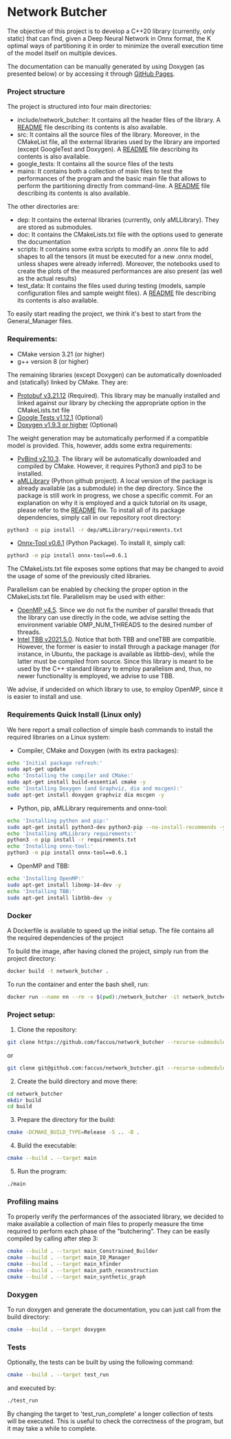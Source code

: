 # Network Butcher
The objective of this project is to develop a C++20 library (currently, only static) that can find, given a Deep Neural 
Network in Onnx format, the K optimal ways of partitioning it in order to minimize the overall execution time of the 
model itself on multiple devices.

The documentation can be manually generated by using Doxygen (as presented below) or by accessing 
it through [GitHub Pages](https://faccus.github.io/network_butcher/).

### Project structure

The project is structured into four main directories:

- include/network_butcher: It contains all the header files of the library. 
  A [README](include/network_butcher/README.md) file describing its contents is also available.
- src: It contains all the source files of the library. 
  Moreover, in the CMakeList file, all the external libraries used by the library are imported (except GoogleTest and
  Doxygen). 
  A [README](src/README.md) file describing its contents is also available.
- google_tests: It contains all the source files of the tests
- mains: It contains both a collection of main files to test the performances of the program and the basic main file
  that allows to perform the partitioning directly from command-line.
  A [README](mains/README.md) file describing its contents is also available.

The other directories are:

- dep: It contains the external libraries (currently, only aMLLibrary). They are stored as submodules.
- doc: It contains the CMakeLists.txt file with the options used to generate the documentation
- scripts: It contains some extra scripts to modify an .onnx file to add shapes to all the tensors (it must be executed
  for a new .onnx model, unless shapes were already inferred).
  Moreover, the notebooks used to create the plots of the measured performances are also present (as well as the actual
  results)
- test_data: It contains the files used during testing (models, sample configuration files and sample weight files).
  A [README](test_data/README.md) file describing its contents is also available.

To easily start reading the project, we think it's best to start from the General_Manager files.

### Requirements:

- CMake version 3.21 (or higher)
- g++ version 8 (or higher)

The remaining libraries (except Doxygen) can be automatically downloaded and (statically) linked by CMake. 
They are:

- [Protobuf v3.21.12](https://github.com/protocolbuffers/protobuf/tree/v21.12) (Required). 
  This library may be manually installed and linked against our library by checking the appropriate option in the 
  CMakeLists.txt file 
- [Google Tests v1.12.1](https://github.com/google/googletest/releases/tag/release-1.12.1) (Optional)
- [Doxygen v1.9.3 or higher](https://github.com/doxygen/doxygen/releases/tag/Release_1_9_3) (Optional)

The weight generation may be automatically performed if a compatible model is provided. 
This, however, adds some extra requirements:

- [PyBind v2.10.3](https://github.com/pybind/pybind11/releases/tag/v2.10.3).
  The library will be automatically downloaded and compiled by CMake. 
  However, it requires Python3 and pip3 to be installed.
- [aMLLibrary](https://github.com/brunoguindani/aMLLibrary/tree/933be8b094ca468d4813fe0c837fc6d46cc608d2) (Python github
  project). 
  A local version of the package is already available (as a submodule) in the dep directory. 
  Since the package is still work in progress, we chose a specific commit.
  For an explanation on why it is employed and a quick tutorial on its usage, please refer to the 
  [README](test_data/aMLLibrary_data/README.md) file.
  To install all of its package dependencies, simply call in our repository root directory:
```bash
python3 -m pip install -r dep/aMLLibrary/requirements.txt
```
- [Onnx-Tool v0.6.1](https://github.com/ThanatosShinji/onnx-tool) (Python Package). To install it, simply call:
```bash
python3 -m pip install onnx-tool==0.6.1
```

The CMakeLists.txt file exposes some options that may be changed to avoid the usage of some of the previously cited
libraries.

Parallelism can be enabled by checking the proper option in the CMakeLists.txt file. 
Parallelism may be used with either:

- [OpenMP v4.5](https://www.openmp.org/). 
  Since we do not fix the number of parallel threads that the library can use directly in the code, we advise setting 
  the environment variable OMP_NUM_THREADS to the desired number of threads.
- [Intel TBB v2021.5.0](https://www.intel.com/content/www/us/en/developer/tools/oneapi/onetbb.html). Notice that both
  TBB and oneTBB are compatible. However, the former is easier to install through a package manager (for instance, in
  Ubuntu, the package is available as libtbb-dev), while the latter must be compiled from source. Since this library is
  meant to be used by the C++ standard library to employ parallelism and, thus, no newer functionality is employed, we
  advise to use TBB.

We advise, if undecided on which library to use, to employ OpenMP, since it is easier to install and use.

### Requirements Quick Install (Linux only)
We here report a small collection of simple bash commands to install the required libraries on a Linux system:
- Compiler, CMake and Doxygen (with its extra packages):
```bash
echo 'Initial package refresh:'
sudo apt-get update
echo 'Installing the compiler and CMake:'
sudo apt-get install build-essential cmake -y
echo 'Installing Doxygen (and Graphviz, dia and mscgen):'
sudo apt-get install doxygen graphviz dia mscgen -y
```
- Python, pip, aMLLibrary requirements and onnx-tool:
```bash
echo 'Installing python and pip:'
sudo apt-get install python3-dev python3-pip --no-install-recommends -y
echo 'Installing aMLLibrary requirements:'
python3 -m pip install -r requirements.txt
echo 'Installing onnx-tool:'
python3 -m pip install onnx-tool==0.6.1
```
- OpenMP and TBB:
```bash
echo 'Installing OpenMP:'
sudo apt-get install libomp-14-dev -y
echo 'Installing TBB:'
sudo apt-get install libtbb-dev -y
```

### Docker
A Dockerfile is available to speed up the initial setup.
The file contains all the required dependencies of the project

To build the image, after having cloned the project, simply run from the project directory:
```bash
docker build -t network_butcher .
```

To run the container and enter the bash shell, run:
```bash
docker run --name nn --rm -v $(pwd):/network_butcher -it network_butcher
```

### Project setup:

1. Clone the repository:

```bash
git clone https://github.com/faccus/network_butcher --recurse-submodules
```

or

```bash
git clone git@github.com:faccus/network_butcher.git --recurse-submodules
```

2. Create the build directory and move there:

```bash
cd network_butcher
mkdir build
cd build
```

3. Prepare the directory for the build:

```bash
cmake -DCMAKE_BUILD_TYPE=Release -S .. -B . 
```

4. Build the executable:

```bash
cmake --build . --target main
```

5. Run the program:

```bash
./main
```

### Profiling mains

To properly verify the performances of the associated library, we decided to make available a collection of main files
to properly measure the time required to perform each phase of the "butchering".
They can be easily compiled by calling after step 3:

```bash
cmake --build . --target main_Constrained_Builder
cmake --build . --target main_IO_Manager
cmake --build . --target main_kfinder
cmake --build . --target main_path_reconstruction
cmake --build . --target main_synthetic_graph
```

### Doxygen
To run doxygen and generate the documentation, you can just call from the build directory:
```bash
cmake --build . --target doxygen
```


### Tests

Optionally, the tests can be built by using the following command:

```bash
cmake --build . --target test_run
```

and executed by:

```bash
./test_run
```

By changing the target to 'test_run_complete' a longer collection of tests will be executed.
This is useful to check the correctness of the program, but it may take a while to complete.